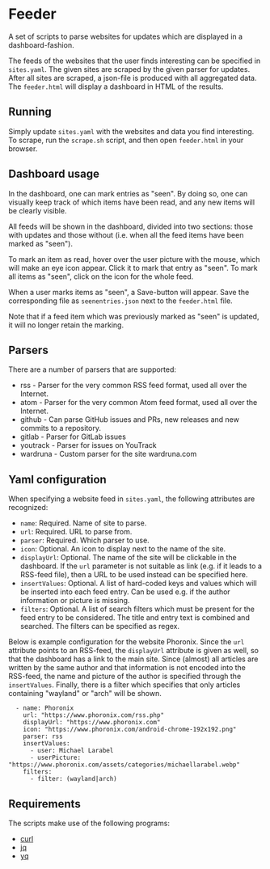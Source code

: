 # Feeder

A set of scripts to parse websites for updates which are displayed in a dashboard-fashion.

The feeds of the websites that the user finds interesting can be specified in `sites.yaml`. The given sites are scraped by the given parser for updates. After all sites are scraped, a json-file is produced with all aggregated data. The `feeder.html` will display a dashboard in HTML of the results.

## Running

Simply update `sites.yaml` with the websites and data you find interesting. To scrape, run the `scrape.sh` script, and then open `feeder.html` in your browser.

## Dashboard usage

In the dashboard, one can mark entries as "seen". By doing so, one can visually keep track of which items have been read, and any new items will be clearly visible.

All feeds will be shown in the dashboard, divided into two sections: those with updates and those without (i.e. when all the feed items have been marked as "seen").

To mark an item as read, hover over the user picture with the mouse, which will make an eye icon appear. Click it to mark that entry as "seen". To mark all items as "seen", click on the icon for the whole feed.

When a user marks items as "seen", a Save-button will appear. Save the corresponding file as `seenentries.json` next to the `feeder.html` file.

Note that if a feed item which was previously marked as "seen" is updated, it will no longer retain the marking.

## Parsers

There are a number of parsers that are supported:

* rss - Parser for the very common RSS feed format, used all over the Internet.
* atom - Parser for the very common Atom feed format, used all over the Internet.
* github - Can parse GitHub issues and PRs, new releases and new commits to a repository.
* gitlab - Parser for GitLab issues
* youtrack - Parser for issues on YouTrack
* wardruna - Custom parser for the site wardruna.com

## Yaml configuration

When specifying a website feed in `sites.yaml`, the following attributes are recognized:

* `name`: Required. Name of site to parse.
* `url`: Required. URL to parse from.
* `parser`: Required. Which parser to use.
* `icon`: Optional. An icon to display next to the name of the site.
* `displayUrl`: Optional. The name of the site will be clickable in the dashboard. If the `url` parameter is not suitable as link (e.g. if it leads to a RSS-feed file), then a URL to be used instead can be specified here.
* `insertValues`: Optional. A list of hard-coded keys and values which will be inserted into each feed entry. Can be used e.g. if the author information or picture is missing.
* `filters`: Optional. A list of search filters which must be present for the feed entry to be considered. The title and entry text is combined and searched. The filters can be specified as regex.


Below is example configuration for the website Phoronix. Since the `url` attribute points to an RSS-feed, the `displayUrl` attribute is given as well, so that the dashboard has a link to the main site. Since (almost) all articles are written by the same author and that information is not encoded into the RSS-feed, the name and picture of the author is specified through the `insertValues`. Finally, there is a filter which specifies that only articles containing "wayland" or "arch" will be shown.

```
  - name: Phoronix
    url: "https://www.phoronix.com/rss.php"
    displayUrl: "https://www.phoronix.com"
    icon: "https://www.phoronix.com/android-chrome-192x192.png"
    parser: rss
    insertValues:
      - user: Michael Larabel
      - userPicture: "https://www.phoronix.com/assets/categories/michaellarabel.webp"
    filters:
      - filter: (wayland|arch)
```

## Requirements

The scripts make use of the following programs:

* [curl](https://curl.se)
* [jq](https://github.com/jqlang/jq)
* [yq](https://github.com/mikefarah/yq)
